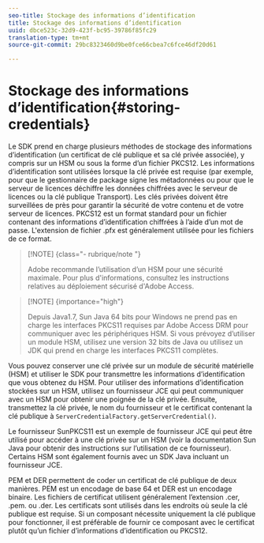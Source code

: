 ```yaml
---
seo-title: Stockage des informations d’identification
title: Stockage des informations d’identification
uuid: dbce523c-32d9-423f-bc95-39786f85fc29
translation-type: tm+mt
source-git-commit: 29bc8323460d9be0fce66cbea7c6fce46df20d61

---
```



# Stockage des informations d’identification{#storing-credentials}

Le SDK prend en charge plusieurs méthodes de stockage des informations d’identification (un certificat de clé publique et sa clé privée associée), y compris sur un HSM ou sous la forme d’un fichier PKCS12. Les informations d’identification sont utilisées lorsque la clé privée est requise (par exemple, pour que le gestionnaire de package signe les métadonnées ou pour que le serveur de licences déchiffre les données chiffrées avec le serveur de licences ou la clé publique Transport). Les clés privées doivent être surveillées de près pour garantir la sécurité de votre contenu et de votre serveur de licences. PKCS12 est un format standard pour un fichier contenant des informations d’identification chiffrées à l’aide d’un mot de passe. L&#39;extension de fichier .pfx est généralement utilisée pour les fichiers de ce format.

>[!NOTE] {class=&quot;- rubrique/note &quot;}
>
>Adobe recommande l’utilisation d’un HSM pour une sécurité maximale. Pour plus d&#39;informations, consultez les instructions relatives au déploiement sécurisé d&#39;Adobe Access.

>[!NOTE] {importance=&quot;high&quot;}
>
>Depuis Java1.7, Sun Java 64 bits pour Windows ne prend pas en charge les interfaces PKCS11 requises par Adobe Access DRM pour communiquer avec les périphériques HSM. Si vous prévoyez d’utiliser un module HSM, utilisez une version 32 bits de Java ou utilisez un JDK qui prend en charge les interfaces PKCS11 complètes.

Vous pouvez conserver une clé privée sur un module de sécurité matérielle (HSM) et utiliser le SDK pour transmettre les informations d’identification que vous obtenez du HSM. Pour utiliser des informations d’identification stockées sur un HSM, utilisez un fournisseur JCE qui peut communiquer avec un HSM pour obtenir une poignée de la clé privée. Ensuite, transmettez la clé privée, le nom du fournisseur et le certificat contenant la clé publique à `ServerCredentialFactory.getServerCredential()`.

Le fournisseur SunPKCS11 est un exemple de fournisseur JCE qui peut être utilisé pour accéder à une clé privée sur un HSM (voir la documentation Sun Java pour obtenir des instructions sur l’utilisation de ce fournisseur). Certains HSM sont également fournis avec un SDK Java incluant un fournisseur JCE.

PEM et DER permettent de coder un certificat de clé publique de deux manières. PEM est un encodage de base 64 et DER est un encodage binaire. Les fichiers de certificat utilisent généralement l’extension .cer, .pem. ou .der. Les certificats sont utilisés dans les endroits où seule la clé publique est requise. Si un composant nécessite uniquement la clé publique pour fonctionner, il est préférable de fournir ce composant avec le certificat plutôt qu’un fichier d’informations d’identification ou PKCS12.
